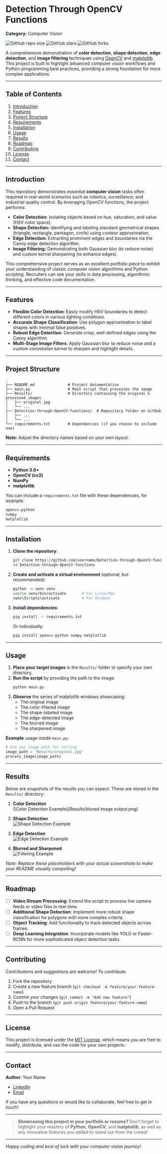 # Detection Through OpenCV Functions

**Category:** Computer Vision

![GitHub repo size](https://img.shields.io/github/repo-size/username/Detection-through-OpenCV-functions?color=success)
![GitHub stars](https://img.shields.io/github/stars/username/Detection-through-OpenCV-functions?style=social)
![GitHub forks](https://img.shields.io/github/forks/username/Detection-through-OpenCV-functions?style=social)

A comprehensive demonstration of **color detection**, **shape detection**, **edge detection**, and **image filtering** techniques using [OpenCV](https://opencv.org/) and [matplotlib](https://matplotlib.org/). This project is built to highlight advanced computer vision workflows and Python programming best practices, providing a strong foundation for more complex applications.

---

## Table of Contents

1. [Introduction](#introduction)  
2. [Features](#features)  
3. [Project Structure](#project-structure)  
4. [Requirements](#requirements)  
5. [Installation](#installation)  
6. [Usage](#usage)  
7. [Results](#results)  
8. [Roadmap](#roadmap)  
9. [Contributing](#contributing)  
10. [License](#license)  
11. [Contact](#contact)

---

## Introduction

This repository demonstrates essential **computer vision** tasks often required in real-world scenarios such as robotics, surveillance, and industrial quality control. By leveraging OpenCV functions, the project performs:

- **Color Detection:** Isolating objects based on hue, saturation, and value (HSV color space).  
- **Shape Detection:** Identifying and labeling standard geometrical shapes (triangle, rectangle, pentagon, circle) using contour approximation.  
- **Edge Detection:** Extracting prominent edges and boundaries via the Canny edge detection algorithm.  
- **Image Filtering:** Demonstrating both Gaussian blur (to reduce noise) and custom kernel sharpening (to enhance edges).

This comprehensive project serves as an excellent portfolio piece to exhibit your understanding of classic computer vision algorithms and Python scripting. Recruiters can see your skills in data processing, algorithmic thinking, and effective code documentation.

---

## Features

- **Flexible Color Detection**: Easily modify HSV boundaries to detect different colors in various lighting conditions.  
- **Accurate Shape Classification**: Use polygon approximation to label shapes with minimal false positives.  
- **Robust Edge Detection**: Generate crisp, well-defined edges using the Canny algorithm.  
- **Multi-Stage Image Filters**: Apply Gaussian blur to reduce noise and a custom convolution kernel to sharpen and highlight details.

---

## Project Structure

```
.
├── README.md               # Project documentation
├── main.py                 # Main script that processes the image
├── Results/                # Directory containing the original & processed images
│   ├── original.jpg
│   └── ...
├── Detection-through-OpenCV-functions/  # Repository folder on GitHub
│   ├── ...
│   └── ...
└── requirements.txt        # Dependencies (if you choose to include one)
```

**Note:** Adjust the directory names based on your own layout.

---

## Requirements

- **Python 3.6+**  
- **OpenCV (cv2)**  
- **NumPy**  
- **matplotlib**  

You can include a `requirements.txt` file with these dependencies, for example:

```txt
opencv-python
numpy
matplotlib
```

---

## Installation

1. **Clone the repository**:
   ```bash
   git clone https://github.com/username/Detection-through-OpenCV-functions.git
   cd Detection-through-OpenCV-functions
   ```
2. **Create and activate a virtual environment** (optional, but recommended):
   ```bash
   python -m venv venv
   source venv/bin/activate       # For Linux/Mac
   venv\Scripts\activate          # For Windows
   ```
3. **Install dependencies**:
   ```bash
   pip install -r requirements.txt
   ```
   Or individually:
   ```bash
   pip install opencv-python numpy matplotlib
   ```

---

## Usage

1. **Place your target images** in the `Results/` folder or specify your own directory.
2. **Run the script** by providing the path to the image:
   ```bash
   python main.py
   ```
3. **Observe** the series of matplotlib windows showcasing:
   - The original image
   - The color-filtered image
   - The shape-labeled image
   - The edge-detected image
   - The blurred image
   - The sharpened image

**Example** usage inside `main.py`:

```python
# Use any image path for testing
image_path = 'Results/original.jpg'
process_image(image_path)
```

---

## Results

Below are snapshots of the results you can expect. These are stored in the `Results/` directory:

1. **Color Detection**  
   ![Color Detection Example](Results/blured image output.png)

2. **Shape Detection**  
   ![Shape Detection Example](Results/shape_detection_sample.png)

3. **Edge Detection**  
   ![Edge Detection Example](Results/edge_detection_sample.png)

4. **Blurred and Sharpened**  
   ![Filtering Example](Results/filtering_example.png)

*Note: Replace these placeholders with your actual screenshots to make your README visually compelling!*

---

## Roadmap

- [ ] **Video Stream Processing**: Extend the script to process live camera feeds or video files in real-time.  
- [ ] **Additional Shape Detection**: Implement more robust shape classification for polygons with more complex criteria.  
- [ ] **Object Tracking**: Add functionality to track detected objects across frames.  
- [ ] **Deep Learning Integration**: Incorporate models like YOLO or Faster-RCNN for more sophisticated object detection tasks.

---

## Contributing

Contributions and suggestions are welcome! To contribute:

1. Fork the repository  
2. Create a new feature branch (`git checkout -b feature/your-feature-name`)  
3. Commit your changes (`git commit -m "Add new feature"`)  
4. Push to the branch (`git push origin feature/your-feature-name`)  
5. Open a Pull Request

---

## License

This project is licensed under the [MIT License](LICENSE), which means you are free to modify, distribute, and use the code for your own projects.

---

## Contact

**Author**: Your Name  
- [LinkedIn](https://www.linkedin.com/in/uzum-stanley/)    
- [Email](stanleyuzum@gmail.com)

If you have any questions or would like to collaborate, feel free to get in touch!

---

> **Showcasing this project in your portfolio or resume?** Don’t forget to highlight your mastery of **Python**, **OpenCV**, and **matplotlib**, as well as any innovative features you added to stand out from the crowd!

---  

*Happy coding and best of luck with your computer vision journey!*
